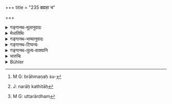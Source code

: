 +++
title = "235 ब्रह्महा च"

+++

<details><summary>गङ्गानथ-मूलानुवादः</summary>

The slayer of a Brāhmaṇa, the drinker of wine, the thief and the violator of the preceptor’s bed,—all these individually should be known as men who have committed heinous crimes.—(235)
</details>

<details><summary>मेधातिथिः</summary>

**सुरापो** ब्राह्मण एव महापातकी । **तस्करो** ब्राह्मणसुवर्णापहारी[^६०४] । न यः कश्चित्[^६०५] । उक्तार्थकथनम् उत्तरार्थम्[^६०६] ॥ ९.२३५ ॥


[^६०६]:
     M G: uttarārdham


[^६०५]:
     J: narāḥ kathitāḥ


[^६०४]:
     M G: brāhmaṇaḥ su-
</details>

<details><summary>गङ्गानथ-भाष्यानुवादः</summary>

‘*Drinker of wine*’—is a ‘heinous criminal’ only when he is a Brāhmaṇa.

‘*Thief*’—*i*.*e*., one who has stolen gold from a Brāhmaṇa.

This is a reiteration of what has been already said before, made with a
view to what follows.—(235)
</details>

<details><summary>गङ्गानथ-टिप्पन्यः</summary>

‘*Surāpaḥ*.’—Refers to the *Brāhmaṇa* only (Medhātithi), to the
*Kṣatriya* and the *Vaiśya* also (Nārāyaṇa and Kullūka).

This verse is quoted in *Vivādaratnākara* (p. 634), which adds the
following notes:—The ‘*taskara*’ here stands for the stealer of
*gold*;—‘*pṛthak*’, severally;—and in *Vyavahāra-Bālambhaṭṭī* (p. 116).
</details>

<details><summary>गङ्गानथ-तुल्य-वाक्यानि</summary>

**(verses 9.235-242)  
**

*Baudhāyana* (1.18.18).—‘In case a Brāhmaṇa has slain a Brāhmaṇa, has
violated his guru’s bed, has stolen gold, or has drunk wine,—the King
shall cause him to he branded with heated iron with the mark of a
headless trunk, a female part, a jackal or the sign of the tavern on the
forehead and banish him from his realm.’

*Viṣṇu* (5.1-8).—‘Great criminals should all he put to death;—in the
case of a Brāhmaṇa, no corporal punishment should he inflicted.—A
Brāhmaṇa should he banished from his own country, his body having been
branded.—For murdering another Brāhmaṇa, let a headless corpse be
impressed on his forehead;—for drinking wine, the flag of a
liquor-seller;—for stealing gold, a dog’s foot;—for incest, the mark of
the female part.—If he has committed any other heinous crime, he shall
he banished unhurt, with all his property.’

*Bṛhaspati* (Vivādaratnākara, p. 634).—‘Even though he may have
committed a heinous offence, the Brāhmaṇa should not he killed; he
should he branded and banished with his head shaven.’

*Yama* (Do., 635).—‘In the case of the Brāhmaṇa committing any of the
four capital offences, his head shall be shaved and he shall he
banished; and with a view to proclaiming his crime, he shall be paraded
riding on a donkey; or he may be branded on the forehead.’

*Nārada* (Do.).—‘In the case of the Brāhmaṇa committing any of the four
capital offences,—violating the Guru’s bed, drinking wine, stealing
gold, and killing a Brāhmaṇa,—for violating the Guru’s bed, he should he
branded with the mark of the female part,—for drinking wine, with the
flag of the wine-seller,—for stealing gold, with the mark of the dog’s
foot,—for killing a Brāhmaṇa, the mark of a headless trunk shall be
branded on his forehead; and no one should hold any converse with
him;—such is the teaching of Manu.’
</details>

<details><summary>भारुचिः</summary>

अपरः पाठो ऽत्र श्लोके-



> ब्राह्मणघ्नं सुरापं च तस्करं गुरुतल्पगम् ।  
> एतान् विद्यात् पृथक् सर्वान् महापातकिनो नरान् ॥

अत्र पातकसंबन्धात् सुवर्णस्तेयकृत् तस्करो गृह्यते । ब्रह्महत्यायां सर्वेषां व्यतिक्रमः । सुरायां मधुरामद्यपाने च विशेषं वर्णाश्रयं वक्ष्यामः । चौर्ये च सर्ववर्णाधिकारः । स गुरुतल्पे ॥ ९.२३५ ॥
</details>

<details><summary>Bühler</summary>

235	The slayer of a Brahmana, (A twice-born man) who drinks (the spirituous liquor called) Sura, he who steals (the gold of a Brahmana), and he who violates a Guru's bed, must each and all be considered as men who committed mortal sins (mahapataka).
</details>

